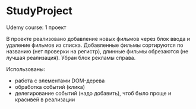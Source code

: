 # StudyProject
Udemy course: 1 проект

В проекте реализовано добавление новых фильмов через блок ввода и удаление фильмов из списка. Добавленные фильмы сортируются по названию (нет проверки на регистр), 
длинные фильмы обрезаются (не лучшая реализация). Убран блок рекламы справа.

Использованы:
- работа с элементами DOM-дерева
- обработка событий (клика)
- делегирование событий (надо добавить), чтоб было проще и красивей в реализации
